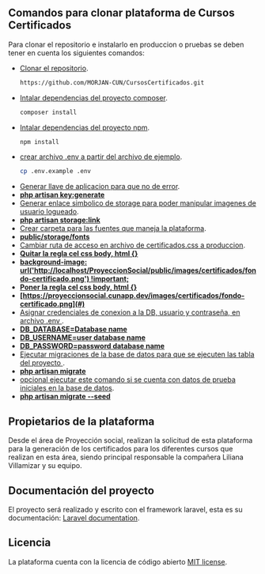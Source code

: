 ## Comandos para clonar plataforma de Cursos Certificados 

Para clonar el repositorio e instalarlo en produccion o pruebas se deben tener en cuenta los siguientes comandos:

- [Clonar el repositorio](#).
  ```bash
  https://github.com/MORJAN-CUN/CursosCertificados.git
  ```
- [Intalar dependencias del proyecto composer](#).
  ```bash
  composer install
  ```
- [Intalar dependencias del proyecto npm](#).
  ```bash
  npm install
  ```
- [crear archivo .env a partir del archivo de ejemplo](#).
  ```bash
  cp .env.example .env
  ```
- [Generar llave de aplicacion para que no de error](#).
- **[php artisan key:generate](#)**
- [Generar enlace simbolico de storage para poder manipular imagenes de usuario logueado](#).
- **[php artisan storage:link](#)**
- [Crear carpeta para las fuentes que maneja la plataforma](#).
- **[public/storage/fonts](#)**
- [Cambiar ruta de acceso en archivo de certificados.css a produccion](#).
- **[Quitar la regla cel css body, html {}](#)**
- **[background-image: url('http://localhost/ProyeccionSocial/public/images/certificados/fondo-certificado.png') !important;](#)**
- **[Poner la regla cel css body, html {}](#)**
- **[https://proyeccionsocial.cunapp.dev/images/certificados/fondo-certificado.png](#)**
- [Asignar credenciales de conexion a la DB, usuario y contraseña, en archivo .env ](#).
- **[DB_DATABASE=Database name](#)**
- **[DB_USERNAME=user database name](#)**
- **[DB_PASSWORD=password database name](#)**
- [Ejecutar migraciones de la base de datos para que se ejecuten las tabla del proyecto ](#).
- **[php artisan migrate](#)**
- [opcional ejecutar este comando si se cuenta con datos de prueba iniciales en la base de datos](#).
- **[php artisan migrate --seed](#)**

## Propietarios de la plataforma

Desde el área de Proyección social, realizan la solicitud de esta plataforma para la generación de los certificados para los diferentes cursos que realizan en esta área, siendo principal responsable la compañera Liliana Villamizar y su equipo.

## Documentación del proyecto

El proyecto será realizado y escrito con el framework laravel, esta es su documentación: [Laravel documentation](https://laravel.com/docs/).

## Licencia

La plataforma cuenta con la licencia de código abierto [MIT license](https://opensource.org/licenses/MIT).
